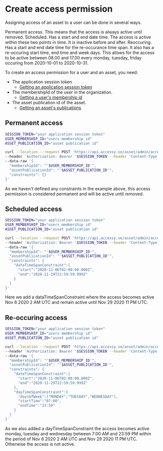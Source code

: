 # Create access permission

Assigning access of an asset to a user can be done in several ways.

Permanent access. This means that the access is always active until removed.
Scheduled. Has a start and end date time. The access is active within these two points in time. It is inactive before and after.
Reoccuring. Has a start and end date time for the re-occurance time span. It also has a re-occuring start time, end time and week days. This allows for the access to be active between 08.00 and 17.00 every monday, tuesday, friday occuring from 2020-10-01 to 2020-10-31.

To create an access permission for a user and an asset, you need:

- The application session token
  - [Getting an application session token](./sessionToken.md)
- The membershipId of the user in the organization.
  - [Getting a user's membership id](./organizationMembership.md)
- The asset publication id of the asset.
  - [Getting an asset's publications](./organizationAssetPublications.md)

## Permanent access

```bash
SESSION_TOKEN="your application session token"
USER_MEMBERSHIP_ID="users membership id"
ASSET_PUBLICATION_ID="asset publication id"

curl --location --request POST 'https://api.accessy.se/asset/admin/access-permission' \
--header 'Authorization: Bearer '$SESSION_TOKEN --header 'Content-Type: application/json' \
--data-raw '{
  "membershipId": "'$USER_MEMBERSHIP_ID'",
  "assetPublicationId": "'$ASSET_PUBLICATION_ID'",
  "constraints": {}
}'
```

As we haven't defined any constraints in the example above, this access permission is considered permanent and will be active until removed.

## Scheduled access

```bash
SESSION_TOKEN="your application session token"
USER_MEMBERSHIP_ID="users membership id"
ASSET_PUBLICATION_ID="asset publication id"

curl --location --request POST 'https://api.accessy.se/asset/admin/access-permission' \
--header 'Authorization: Bearer '$SESSION_TOKEN --header 'Content-Type: application/json' \
--data-raw '{
  "membershipId": "'$USER_MEMBERSHIP_ID'",
  "assetPublicationId": "'$ASSET_PUBLICATION_ID'",
  "constraints": {
    "dateTimeSpanConstraint":{
      "start":"2020-11-06T02:00:00.000Z",
      "end":"2020-11-29T22:59:59.999Z"
    }
  }
}'
```

Here we add a dataTimeSpanConstraint where the access becomes active Nov 6 2020 2 AM UTC and remain active until Nov 29 2020 11 PM UTC.

## Re-occuring access

```bash
SESSION_TOKEN="your application session token"
USER_MEMBERSHIP_ID="users membership id"
ASSET_PUBLICATION_ID="asset publication id"

curl --location --request POST 'https://api.accessy.se/asset/admin/access-permission' \
--header 'Authorization: Bearer '$SESSION_TOKEN --header 'Content-Type: application/json' \
--data-raw '{
  "membershipId": "'$USER_MEMBERSHIP_ID'",
  "assetPublicationId": "'$ASSET_PUBLICATION_ID'",
  "constraints": {
    "dateTimeSpanConstraint":{
      "start":"2020-11-06T02:00:00.000Z",
      "end":"2020-11-29T22:59:59.999Z"
    },
    "dayTimeSpanConstraint":{
      "daysOfWeek":["MONDAY","TUESDAY","WEDNESDAY"],
      "startTime":"07:00",
      "endTime":"23:59"
    }
  }
}'
```

As we also added a dayTimeSpanConstraint the access becomes active monday, tuesday and wednesday between 7:00 AM and 23:59 PM within the period of Nov 6 2020 2 AM UTC and Nov 29 2020 11 PM UTC. Otherwise the access is not active.
